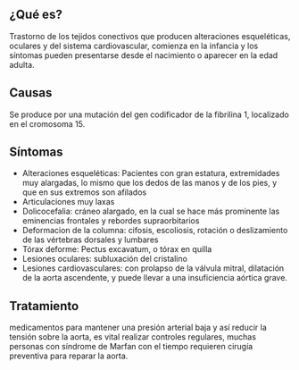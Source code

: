 ﻿## ¿Qué es?
Trastorno de los tejidos conectivos que producen alteraciones  esqueléticas, oculares y del sistema cardiovascular, comienza en la infancia y los síntomas pueden presentarse desde el nacimiento o aparecer en la edad adulta.

## Causas
Se produce por una mutación del gen codificador de la fibrilina 1, localizado en el cromosoma 15.

## Síntomas
-	Alteraciones esqueléticas: Pacientes con gran estatura, extremidades muy alargadas, lo mismo que los dedos de las manos y de los pies, y que en sus extremos son afilados
-	Articulaciones muy laxas
-	Dolicocefalia: cráneo alargado, en la cual se hace más prominente las eminencias frontales y rebordes supraorbitarios
-	Deformacion de la columna: cifosis, escoliosis, rotación o deslizamiento de las vértebras dorsales y lumbares
-	Tórax deforme: Pectus excavatum, o tórax en quilla
-	Lesiones oculares: subluxación del cristalino
-	Lesiones cardiovasculares: con prolapso de la válvula mitral, dilatación de la aorta ascendente, y puede llevar a una insuficiencia aórtica grave.


## Tratamiento
medicamentos para mantener una presión arterial baja y así reducir la tensión sobre la aorta, es vital realizar controles regulares, muchas personas con síndrome de Marfan con el tiempo requieren cirugía preventiva para reparar la aorta.

